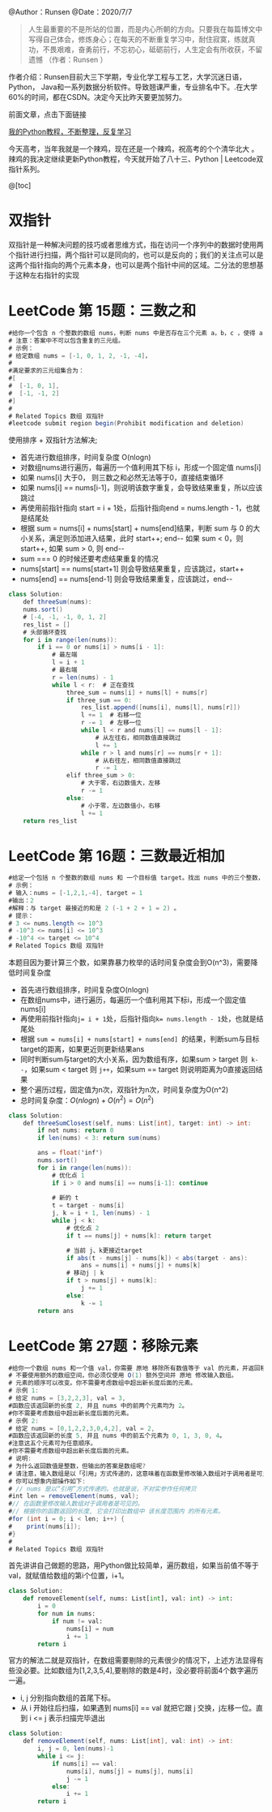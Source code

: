 ﻿
@Author：Runsen
@Date：2020/7/7


> 人生最重要的不是所站的位置，而是内心所朝的方向。只要我在每篇博文中写得自己体会，修炼身心；在每天的不断重复学习中，耐住寂寞，练就真功，不畏艰难，奋勇前行，不忘初心，砥砺前行，人生定会有所收获，不留遗憾 （作者：Runsen ）



作者介绍：Runsen目前大三下学期，专业化学工程与工艺，大学沉迷日语，Python， Java和一系列数据分析软件。导致翘课严重，专业排名中下。.在大学60%的时间，都在CSDN。决定今天比昨天要更加努力。


前面文章，点击下面链接

[我的Python教程，不断整理，反复学习](https://maoli.blog.csdn.net/article/details/106162925)

今天高考，当年我就是一个辣鸡，现在还是一个辣鸡，祝高考的个个清华北大
。辣鸡的我决定继续更新Python教程，今天就开始了八十三、Python | Leetcode双指针系列。

@[toc]

# 双指针

双指针是一种解决问题的技巧或者思维方式，指在访问一个序列中的数据时使用两个指针进行扫描，两个指针可以是同向的，也可以是反向的；我们的关注点可以是这两个指针指向的两个元素本身，也可以是两个指针中间的区域。二分法的思想基于这种左右指针的实现



#  LeetCode 第 15题：三数之和


```csharp
#给你一个包含 n 个整数的数组 nums，判断 nums 中是否存在三个元素 a，b，c ，使得 a + b + c = 0 ？请你找出所有满足条件且不重复的三元组。
# 注意：答案中不可以包含重复的三元组。 
# 示例： 
# 给定数组 nums = [-1, 0, 1, 2, -1, -4]，
#
#满足要求的三元组集合为：
#[
#  [-1, 0, 1],
#  [-1, -1, 2]
#]
# 
# Related Topics 数组 双指针
#leetcode submit region begin(Prohibit modification and deletion)
```


使用排序 + 双指针方法解决;

- 首先进行数组排序，时间复杂度 O(nlogn)
- 对数组nums进行遍历，每遍历一个值利用其下标 i，形成一个固定值 nums[i]
- 如果 nums[i] 大于0， 则三数之和必然无法等于0，直接结束循环
- 如果 nums[i] == nums[i-1]，则说明该数字重复，会导致结果重复，所以应该跳过
- 再使用前指针指向 start = i + 1处，后指针指向end = nums.length - 1，也就是结尾处
- 根据 sum = nums[i] + nums[start] + nums[end]结果，判断 sum 与 0 的大小关系，满足则添加进入结果，此时 start++; end-- 如果 sum < 0，则start++, 如果 sum > 0, 则 end--
- sum === 0 的时候还要考虑结果重复的情况
- nums[start] == nums[start+1] 则会导致结果重复，应该跳过，start++
- nums[end] == nums[end-1] 则会导致结果重复，应该跳过，end--










```csharp
class Solution:
    def threeSum(nums):
    nums.sort()
    # [-4, -1, -1, 0, 1, 2]
    res_list = []
    # 头部循环查找
    for i in range(len(nums)):
        if i == 0 or nums[i] > nums[i - 1]:
            # 最左端
            l = i + 1
            # 最右端
            r = len(nums) - 1
            while l < r:  # 正在查找
                three_sum = nums[i] + nums[l] + nums[r]
                if three_sum == 0:
                    res_list.append([nums[i], nums[l], nums[r]])
                    l += 1  # 右移一位
                    r -= 1  # 左移一位
                    while l < r and nums[l] == nums[l - 1]:
                        # 从左往右，相同数值直接跳过
                        l += 1
                    while r > l and nums[r] == nums[r + 1]:
                        # 从右往左，相同数值直接跳过
                        r -= 1
                elif three_sum > 0:
                    # 大于零，右边数值大，左移
                    r -= 1
                else:
                    # 小于零，左边数值小，右移
                    l += 1
    return res_list
```







#  LeetCode 第 16题：三数最近相加

```csharp
#给定一个包括 n 个整数的数组 nums 和 一个目标值 target。找出 nums 中的三个整数，使得它们的和与 target 最接近。返回这三个数的和。假定每组输入只存在唯一答案。 
# 示例： 
# 输入：nums = [-1,2,1,-4], target = 1
#输出：2
#解释：与 target 最接近的和是 2 (-1 + 2 + 1 = 2) 。
# 提示： 
# 3 <= nums.length <= 10^3 
# -10^3 <= nums[i] <= 10^3 
# -10^4 <= target <= 10^4 
# Related Topics 数组 双指针
```


本题目因为要计算三个数，如果靠暴力枚举的话时间复杂度会到O(n^3)，需要降低时间复杂度
- 首先进行数组排序，时间复杂度O(nlogn)
- 在数组nums中，进行遍历，每遍历一个值利用其下标i，形成一个固定值nums[i]
- 再使用前指针指向`j= i + 1`处，后指针指向`k= nums.length - 1`处，也就是结尾处
- 根据 `sum = nums[i] + nums[start] + nums[end] `的结果，判断sum与目标target的距离，如果更近则更新结果ans
- 同时判断sum与target的大小关系，因为数组有序，如果sum > target 则` k--`，如果sum < target 则 `j++`，如果sum == target 则说明距离为0直接返回结果
- 整个遍历过程，固定值为n次，双指针为n次，时间复杂度为O(n^2)
- 总时间复杂度：$O(nlogn) + O(n^2) = O(n^2)$


```csharp
class Solution:
    def threeSumClosest(self, nums: List[int], target: int) -> int:
        if not nums: return 0
        if len(nums) < 3: return sum(nums)

        ans = float('inf')
        nums.sort()
        for i in range(len(nums)):
            # 优化点 1
            if i > 0 and nums[i] == nums[i-1]: continue
            
            # 新的 t
            t = target - nums[i]
            j, k = i + 1, len(nums) - 1
            while j < k:
                # 优化点 2
                if t == nums[j] + nums[k]: return target

                # 当前 j、k更接近target
                if abs(t - nums[j] - nums[k]) < abs(target - ans):
                    ans = nums[i] + nums[j] + nums[k]
                # 移动j | k
                if t > nums[j] + nums[k]:
                    j += 1
                else:
                    k -= 1
        return ans
```
#  LeetCode 第 27题：移除元素





```csharp
#给你一个数组 nums 和一个值 val，你需要 原地 移除所有数值等于 val 的元素，并返回移除后数组的新长度。
# 不要使用额外的数组空间，你必须仅使用 O(1) 额外空间并 原地 修改输入数组。
# 元素的顺序可以改变。你不需要考虑数组中超出新长度后面的元素。
# 示例 1:
# 给定 nums = [3,2,2,3], val = 3,
#函数应该返回新的长度 2, 并且 nums 中的前两个元素均为 2。
#你不需要考虑数组中超出新长度后面的元素。
# 示例 2:
# 给定 nums = [0,1,2,2,3,0,4,2], val = 2,
#函数应该返回新的长度 5, 并且 nums 中的前五个元素为 0, 1, 3, 0, 4。
#注意这五个元素可为任意顺序。
#你不需要考虑数组中超出新长度后面的元素。
# 说明:
# 为什么返回数值是整数，但输出的答案是数组呢?
# 请注意，输入数组是以「引用」方式传递的，这意味着在函数里修改输入数组对于调用者是可见的。
# 你可以想象内部操作如下:
# // nums 是以“引用”方式传递的。也就是说，不对实参作任何拷贝
#int len = removeElement(nums, val);
#// 在函数里修改输入数组对于调用者是可见的。
#// 根据你的函数返回的长度, 它会打印出数组中 该长度范围内 的所有元素。
#for (int i = 0; i < len; i++) {
#    print(nums[i]);
#}
# 
# Related Topics 数组 双指针
```



首先讲讲自己做题的思路，用Python做比较简单，遍历数组，如果当前值不等于val，就赋值给数组的第i个位置，i+1。



```python
class Solution:
    def removeElement(self, nums: List[int], val: int) -> int:
        i = 0
        for num in nums:
            if num != val:
                nums[i] = num
                i += 1
        return i
```



官方的解法二就是双指针，在数组需要剔除的元素很少的情况下，上述方法显得有些没必要。比如数组为[1,2,3,5,4],要剔除的数是4时，没必要将前面4个数字遍历一遍。





- i, j 分别指向数组的首尾下标。
- 从 i 开始往后扫描，如果遇到 nums[i] == val 就把它跟 j 交换，j左移一位。直到 i <= j 表示扫描完毕退出



```csharp
class Solution:
    def removeElement(self, nums: List[int], val: int) -> int:
        i, j = 0, len(nums)-1
        while i <= j:
            if nums[i] == val:
                nums[i], nums[j] = nums[j], nums[i]
                j -= 1
            else:
                i += 1
        return i
```


